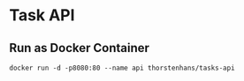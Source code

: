# Task API

## Run as Docker Container

```
docker run -d -p8080:80 --name api thorstenhans/tasks-api
```
